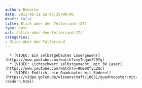 ```yaml
---
author: Roberto
date: 2013-06-11 16:43:35+00:00
draft: false
title: Blick über den Tellerrand (27)
type: post
url: /blick-uber-den-tellerrand-27/
categories:
- Blick über den Tellerrand
---
```



	  * [VIDEO: Ein selbstgebautes Lasergewehr](https://www.youtube.com/watch?v=yTnqamZJ97g)
	  * [VIDEO: Lichtschwert selbstgemacht, mit 3W Laser](https://www.youtube.com/watch?v=96E0RfyL2Gc)
	  * [VIDEO: Endlich, ein Quadcopter mit Rädern!](https://video.golem.de/wissenschaft/10831/quadrocopter-mit-raedern.html)

